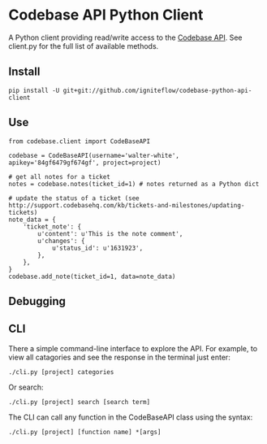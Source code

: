Codebase API Python Client
==========================

A Python client providing read/write access to the [Codebase API](http://support.codebasehq.com/kb).  See client.py for the full list of available methods.

Install
-------

    pip install -U git+git://github.com/igniteflow/codebase-python-api-client

Use
---

    from codebase.client import CodeBaseAPI
    
    codebase = CodeBaseAPI(username='walter-white', apikey='84gf6479gf674gf', project=project)

	# get all notes for a ticket
	notes = codebase.notes(ticket_id=1) # notes returned as a Python dict

	# update the status of a ticket (see http://support.codebasehq.com/kb/tickets-and-milestones/updating-tickets)
	note_data = {
        'ticket_note': {
            u'content': u'This is the note comment',
            u'changes': {
                u'status_id': u'1631923', 
            },
        },
    }
    codebase.add_note(ticket_id=1, data=note_data)
    
Debugging
---------

CLI
---

There a simple command-line interface to explore the API.  For example, to view all catagories and see the response in the terminal just enter:

	./cli.py [project] categories

Or search:

	./cli.py [project] search [search term]

The CLI can call any function in the CodeBaseAPI class using the syntax:

	./cli.py [project] [function name] *[args]
